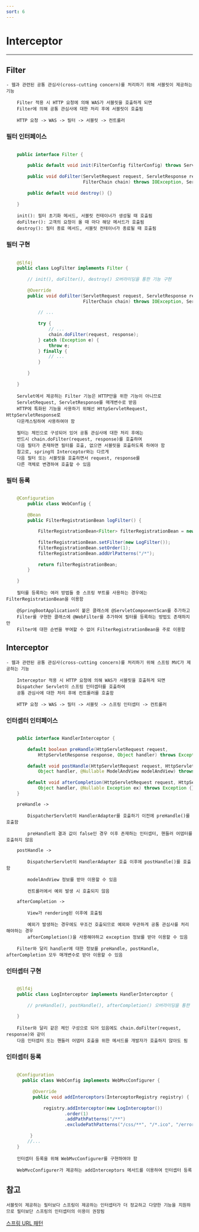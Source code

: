 ```yaml
---
sort: 6
---
```


# Interceptor

---

## Filter

    - 웹과 관련된 공통 관심사(cross-cutting concern)를 처리하기 위해 서블릿이 제공하는 기능

        Filter 적용 시 HTTP 요청에 의해 WAS가 서블릿을 호출하게 되면 
        Filter에 의해 공통 관심사에 대한 처리 후에 서블릿이 호출됨

        HTTP 요청 -> WAS -> 필터 -> 서블릿 -> 컨트롤러

### 필터 인터페이스 

```java

    public interface Filter {
        
        public default void init(FilterConfig filterConfig) throws ServletException {}
    
        public void doFilter(ServletRequest request, ServletResponse response,
                             FilterChain chain) throws IOException, ServletException;
    
        public default void destroy() {}
        
    }

```

        init(): 필터 초기화 메서드, 서블릿 컨테이너가 생성될 때 호출됨
        doFilter(): 고객의 요청이 올 때 마다 해당 메서드가 호출됨 
        destroy(): 필터 종료 메서드, 서블릿 컨테이너가 종료될 때 호출됨

### 필터 구현

```java
    
    @Slf4j
    public class LogFilter implements Filter {
        
        // init(), doFilter(), destroy() 오버라이딩을 통한 기능 구현
    
        @Override
        public void doFilter(ServletRequest request, ServletResponse response,
                             FilterChain chain) throws IOException, ServletException {
    
            // ...
            
            try {
                // ...
                chain.doFilter(request, response);
            } catch (Exception e) {
                throw e;
            } finally {
                // ...
            }
            
        }
        
    }

```
        Servlet에서 제공하는 Filter 기능은 HTTP만을 위한 기능이 아니므로 
        ServletRequest, ServletResponse를 매개변수로 받음
        HTTP에 특화된 기능을 사용하기 위해선 HttpServletRequest, HttpServletResponse로 
        다운캐스팅하여 사용하여야 함
    
        필터는 체인으로 구성되어 있어 공통 관심사에 대한 처리 후에는 
        반드시 chain.doFilter(request, response)를 호출하여
        다음 필터가 존재하면 필터를 호출, 없으면 서블릿을 호출하도록 하여야 함
        참고로, spring의 Interceptor와는 다르게 
        다음 필터 또는 서블릿을 호출하면서 request, response를
        다른 객체로 변경하여 호출할 수 있음 
        
### 필터 등록

```java

    @Configuration
        public class WebConfig {
        
        @Bean
        public FilterRegistrationBean logFilter() {
            
            FilterRegistrationBean<Filter> filterRegistrationBean = new FilterRegistrationBean<>();
            
            filterRegistrationBean.setFilter(new LogFilter());
            filterRegistrationBean.setOrder(1);
            filterRegistrationBean.addUrlPatterns("/*");
            
            return filterRegistrationBean;
        }
        
    }

```
    
        필터를 등록하는 여러 방법들 중 스프링 부트를 사용하는 경우에는 FilterRegistrationBean을 이용함
        
        @SpringBootApplication이 붙은 클래스에 @ServletComponentScan를 추가하고
        Filter를 구현한 클래스에 @WebFilter를 추가하여 필터를 등록하는 방법도 존재하지만
        Filter에 대한 순번을 부여할 수 없어 FilterRegistrationBean을 주로 이용함

## Interceptor

    - 웹과 관련된 공통 관심사(cross-cutting concern)를 처리하기 위해 스프링 MVC가 제공하는 기능

        Interceptor 적용 시 HTTP 요청에 의해 WAS가 서블릿을 호출하게 되면 
        Dispatcher Servlet이 스프링 인터셉터를 호출하여 
        공통 관심사에 대한 처리 후에 컨트롤러를 호출함

        HTTP 요청 -> WAS -> 필터 -> 서블릿 -> 스프링 인터셉터 -> 컨트롤러

### 인터셉터 인터페이스

```java

    public interface HandlerInterceptor {
    
        default boolean preHandle(HttpServletRequest request,
            HttpServletResponse response, Object handler) throws Exception {}
    
        default void postHandle(HttpServletRequest request, HttpServletResponse response,
            Object handler, @Nullable ModelAndView modelAndView) throws Exception {}
    
        default void afterCompletion(HttpServletRequest request, HttpServletResponse response,
            Object handler, @Nullable Exception ex) throws Exception {}
    }

```

        preHandle -> 

            DispatcherServlet이 HandlerAdapter를 호출하기 이전에 preHandle()를 호출함

            preHandle의 결과 값이 false인 경우 이후 존재하는 인터셉터, 핸들러 어뎁터를 호출하지 않음

        postHandle -> 

            DispatcherServlet이 HandlerAdapter 호출 이후에 postHandle()를 호출함

            modelAndView 정보를 받아 이용할 수 있음

            컨트롤러에서 예외 발생 시 호출되지 않음

        afterCompletion -> 

            View가 rendering된 이후에 호출됨

            예외가 발생하는 경우에도 무조건 호출되므로 예외와 무관하게 공통 관심사를 처리해야하는 경우
            afterCompletion()을 사용해야하고 exception 정보를 받아 이용할 수 있음 

        Filter와 달리 handler에 대한 정보를 preHandle, postHandle, afterCompletion 모두 매개변수로 받아 이용할 수 있음

### 인터셉터 구현

```java

    @Slf4j
    public class LogInterceptor implements HandlerInterceptor {
    
        // preHandle(), postHandle(), afterCompletion() 오버라이딩을 통한 기능 구현
    
    }

```

        Filter와 달리 같은 체인 구성으로 되어 있음에도 chain.doFilter(request, response)와 같이
        다음 인터셉터 또는 핸들러 어뎁터 호출을 위한 메서드를 개발자가 호출하지 않아도 됨

### 인터셉터 등록

```java
    
    @Configuration
      public class WebConfig implements WebMvcConfigurer {
        
          @Override
          public void addInterceptors(InterceptorRegistry registry) {
              
              registry.addInterceptor(new LogInterceptor())
                      .order(1)
                      .addPathPatterns("/**")
                      .excludePathPatterns("/css/**", "/*.ico", "/error");
              
         }
        //...
    }

```

        인터셉터 등록을 위해 WebMvcConfigurer를 구현하여야 함

        WebMvcConfigurer가 제공하는 addInterceptors 메서드를 이용하여 인터셉터 등록

## 참고

    서블릿이 제공하는 필터보다 스프링이 제공하는 인터셉터가 더 정교하고 다양한 기능을 지원하므로 필터보단 스프링의 인터셉터의 이용이 권장됨
 
[스프링 URL 패턴](https://docs.spring.io/spring-framework/docs/current/javadoc-api/org/springframework/web/util/pattern/PathPattern.html)
